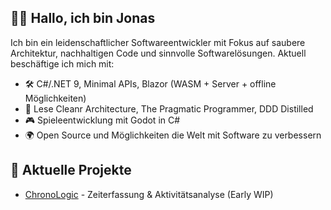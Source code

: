 ## 👋🏻 Hallo, ich bin Jonas

Ich bin ein leidenschaftlicher Softwareentwickler mit Fokus auf saubere Architektur, nachhaltigen Code und sinnvolle Softwarelösungen.
Aktuell beschäftige ich mich mit:

- 🛠 C#/.NET 9, Minimal APIs, Blazor (WASM + Server + offline Möglichkeiten)
- 🧠 Lese Cleanr Architecture, The Pragmatic Programmer, DDD Distilled
- 🎮 Spieleentwicklung mit Godot in C#
- 🌍 Open Source und Möglichkeiten die Welt mit Software zu verbessern

## 🚀 Aktuelle Projekte

- [ChronoLogic](https://github.com/Historyon/ChronoLogic) - Zeiterfassung & Aktivitätsanalyse (Early WIP)
